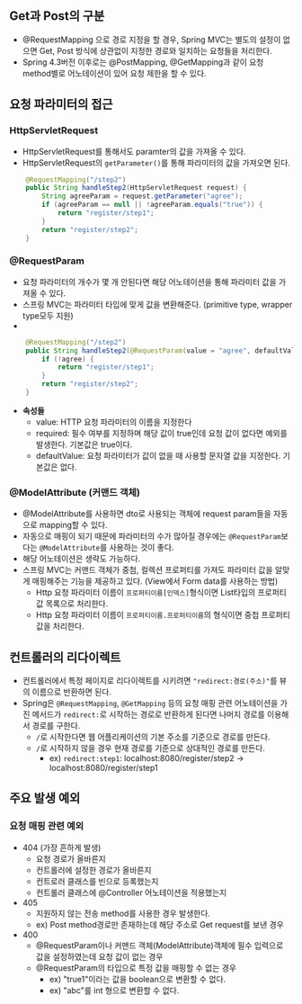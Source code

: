 ## Get과 Post의 구분
- @RequestMapping 으로 경로 지정을 할 경우, Spring MVC는 별도의 설정이 없으면 Get, Post 방식에 상관없이 지정한 경로와 일치하는 요청들을 처리한다.
- Spring 4.3버전 이후로는 @PostMapping, @GetMapping과 같이 요청 method별로 어노테이션이 있어 요청 제한을 할 수 있다.

## 요청 파라미터의 접근
### HttpServletRequest
- HttpServletRequest를 통해서도 paramter의 값을 가져올 수 있다. 
- HttpServletRequest의 `getParameter()`를 통해 파라미터의 값을 가져오면 된다.
```java
    @RequestMapping("/step2")
    public String handleStep2(HttpServletRequest request) {
        String agreeParam = request.getParameter("agree");
        if (agreeParam == null || !agreeParam.equals("true")) {
            return "register/step1";
        }
        return "register/step2";
    }
```

### @RequestParam
- 요청 파라미터의 개수가 몇 개 안된다면 해당 어노테이션을 통해 파라미터 값을 가져올 수 있다.
- 스프링 MVC는 파라미터 타입에 맞게 값을 변환해준다. (primitive type, wrapper type모두 지원)
- 
```java
    @RequestMapping("/step2")
    public String handleStep2(@RequestParam(value = "agree", defaultValue = "false") boolean agree) {
        if (!agree) {
            return "register/step1";
        }
        return "register/step2";
    }
```
- **속성들**
  - value: HTTP 요청 파라미터의 이름을 지정한다
  - required: 필수 여부를 지정하며 해당 값이 true인데 요청 값이 없다면 예외를 발생한다. 기본값은 true이다.
  - defaultValue: 요청 파라미터가 값이 없을 때 사용할 문자열 값을 지정한다. 기본값은 없다.

### @ModelAttribute (커맨드 객체)
- @ModelAttribute를 사용하면 dto로 사용되는 객체에 request param들을 자동으로 mapping할 수 있다.
- 자동으로 매핑이 되기 때문에 파라미터의 수가 많아질 경우에는 `@RequestParam`보다는 `@ModelAttribute`를 사용하는 것이 좋다.
- 해당 어노테이션은 생략도 가능하다.
- 스프링 MVC는 커맨드 객체가 중첨, 컬렉션 프로퍼티를 가져도 파라미터 값을 알맞게 매핑해주는 기능을 제공하고 있다. (View에서 Form data를 사용하는 방법)
  - Http 요청 파라미터 이름이 `프로퍼티이름[인덱스]`형식이면 List타입의 프로퍼티 값 목록으로 처리한다.
  - Http 요청 파라미터 이름이 `프로퍼티이름.프로퍼티이름`의 형식이면 중첩 프로퍼티 값을 처리한다.

## 컨트롤러의 리다이렉트
- 컨트롤러에서 특정 페이지로 리다이렉트를 시키려면 `"redirect:경로(주소)"`를 뷰의 이름으로 반환하면 된다.
- Spring은 `@RequestMapping`, `@GetMapping` 등의 요청 매핑 관련 어노테이션을 가진 메서드가 `redirect:`로 시작하는 경로로 반환하게 된다면 나머지 경로를 이용해서 경로를 구한다.
  - `/`로 시작한다면 웹 어플리케이션의 기본 주소를 기준으로 경로를 만든다.
  - `/`로 시작하지 않을 경우 현재 경로를 기준으로 상대적인 경로를 만든다.
    - ex) `redirect:step1`: localhost:8080/register/step2 -> localhost:8080/register/step1

## 주요 발생 예외
### 요청 매핑 관련 예외
- 404 (가장 흔하게 발생)
  - 요청 경로가 올바른지
  - 컨트롤러에 설정한 경로가 올바른지
  - 컨트로러 클래스를 빈으로 등록했는지
  - 컨트롤러 클래스에 @Controller 어노테이션을 적용했는지
- 405
  - 지원하지 않는 전송 method를 사용한 경우 발생한다.
  - ex) Post method경로만 존재하는데 해당 주소로 Get request를 보낸 경우
- 400
  - @RequestParam이나 커맨드 객체(ModelAttribute)객체에 필수 입력으로 값을 설정하였는데 요청 값이 없는 경우
  - @RequestParam의 타입으로 특정 값을 매핑할 수 없는 경우
    - ex) "true1"이라는 값을 boolean으로 변환할 수 없다.
    - ex) "abc"를 int 형으로 변환할 수 없다.

## 
